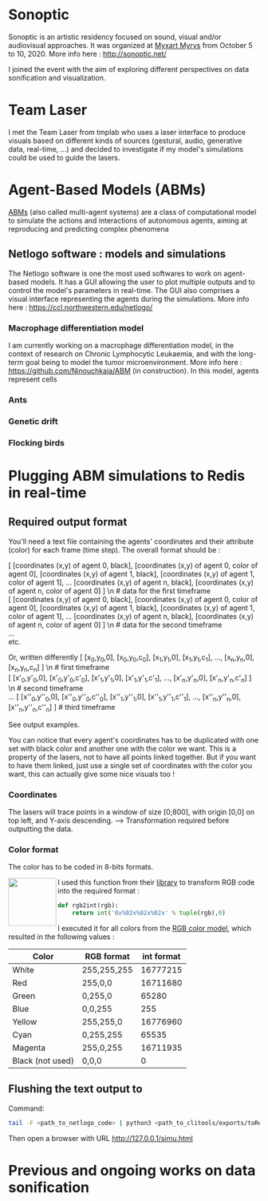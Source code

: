 # Sonoptic

Sonoptic is an artistic residency focused on sound, visual and/or audiovisual approaches. 
It was organized at [Myxart Myrys](http://mixart-myrys.org/) from October 5 to 10, 2020.
More info here : http://sonoptic.net/

I joined the event with the aim of exploring different perspectives on data sonification and visualization.

# Team Laser

I met the Team Laser from tmplab who uses a laser interface to produce visuals based on different kinds of sources (gestural, audio, generative data, real-time, ...) and decided to investigate if my model's simulations could be used to guide the lasers.

# Agent-Based Models (ABMs)

[ABMs](https://en.wikipedia.org/wiki/Agent-based_model) (also called multi-agent systems) are a class of computational model to simulate the actions and interactions of autonomous agents, aiming at reproducing and predicting complex phenomena

## Netlogo software : models and simulations

The Netlogo software is one the most used softwares to work on agent-based models. It has a GUI allowing the user to plot multiple outputs and to control the model's parameters in real-time. The GUI also comprises a visual interface representing the agents during the simulations. More info here : https://ccl.northwestern.edu/netlogo/

### Macrophage differentiation model

I am currently working on a macrophage differentiation model, in the context of research on Chronic Lymphocytic Leukaemia, and with the long-term goal being to model the tumor microenvironment. More info here : https://github.com/Ninouchkaia/ABM (in construction). In this model, agents represent cells

### Ants

### Genetic drift

### Flocking birds

# Plugging ABM simulations to Redis in real-time

## Required output format
You'll need a text file containing the agents' coordinates and their attribute (color) for each frame (time step).
The overall format should be : 

[ [coordinates (x,y) of agent 0, black], [coordinates (x,y) of agent 0, color of agent 0], [coordinates (x,y) of agent 1, black], [coordinates (x,y) of agent 1, color of agent 1], ... [coordinates (x,y) of agent n, black], [coordinates (x,y) of agent n, color of agent 0] ] \n # data for the first timeframe  
[ [coordinates (x,y) of agent 0, black], [coordinates (x,y) of agent 0, color of agent 0], [coordinates (x,y) of agent 1, black], [coordinates (x,y) of agent 1, color of agent 1], ... [coordinates (x,y) of agent n, black], [coordinates (x,y) of agent n, color of agent 0] ] \n # data for the second timeframe  
...  
etc.  
  
Or, written differently
[ [x<sub>0</sub>,y<sub>0</sub>,0], [x<sub>0</sub>,y<sub>0</sub>,c<sub>0</sub>], [x<sub>1</sub>,y<sub>1</sub>,0], [x<sub>1</sub>,y<sub>1</sub>,c<sub>1</sub>], ..., [x<sub>n</sub>,y<sub>n</sub>,0], [x<sub>n</sub>,y<sub>n</sub>,c<sub>n</sub>] ] \n # first timeframe  
[ [x'<sub>0</sub>,y'<sub>0</sub>,0], [x'<sub>0</sub>,y'<sub>0</sub>,c'<sub>0</sub>], [x'<sub>1</sub>,y'<sub>1</sub>,0], [x'<sub>1</sub>,y'<sub>1</sub>,c'<sub>1</sub>], ..., [x'<sub>n</sub>,y'<sub>n</sub>,0], [x'<sub>n</sub>,y'<sub>n</sub>,c'<sub>n</sub>] ] \n # second timeframe  
...
[ [x''<sub>0</sub>,y''<sub>0</sub>,0], [x''<sub>0</sub>,y''<sub>0</sub>,c''<sub>0</sub>], [x''<sub>1</sub>,y''<sub>1</sub>,0], [x''<sub>1</sub>,y''<sub>1</sub>,c''<sub>1</sub>], ..., [x''<sub>n</sub>,y''<sub>n</sub>,0], [x''<sub>n</sub>,y''<sub>n</sub>,c''<sub>n</sub>] ] # third timeframe  

See output examples.  
  
You can notice that every agent's coordinates has to be duplicated with one set with black color and another one with the color we want. This is a property of the lasers, not to have all points linked together. But if you want to have them linked, just use a single set of coordinates with the color you want, this can actually give some nice visuals too !


### Coordinates

The lasers will trace points in a window of size [0;800], with origin [0,0] on top left, and Y-axis descending.
--> Transformation required before outputting the data.

### Color format

The color has to be coded in 8-bits formats. 

<img align="left" src="https://upload.wikimedia.org/wikipedia/commons/thumb/c/c2/AdditiveColor.svg/1024px-AdditiveColor.svg.png" width=96>

I used this function from their [library](https://git.interhacker.space/teamlaser/LJ/src/branch/master/clitools/filters/colorcycle.py) to transform RGB code into the required format :

```python
def rgb2int(rgb):
    return int('0x%02x%02x%02x' % tuple(rgb),0)
```
I executed it for all colors from the [RGB color model](https://en.wikipedia.org/wiki/RGB_color_model), which resulted in the following values :

Color | RGB format | int format
------------ | ------------ | -------------
White | 255,255,255 | 16777215 
Red | 255,0,0 | 16711680 
Green| 0,255,0 | 65280 
Blue | 0,0,255 | 255 
Yellow | 255,255,0 | 16776960 
Cyan | 0,255,255 | 65535 
Magenta | 255,0,255 | 16711935
Black (not used) | 0,0,0 | 0 




## Flushing the text output to 

Command:
```bash
tail -F <path_to_netlogo_code> | python3 <path_to_clitools/exports/toRedis.py> -i 127.0.0.1 -k /pl/0/0
```

Then open a browser with URL http://127.0.0.1/simu.html


# Previous and ongoing works on data sonification

